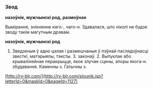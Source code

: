 ### Звод
**назоўнік, мужчынскі род, размоўнае**

Выміранне, знікненне каго-, чаго-н. Здавалася, што ніколі не будзе зводу такім магутным дрэвам.

**назоўнік, мужчынскі род**

1. Зведзеныя ў адно цэлае і размешчаныя ў пэўнай паслядоўнасці звесткі, матэрыялы, тэксты. З. законаў. 2. Выпуклае або крывалінейнае перакрыцце, якое злучае сцены, апоры якога-н. збудавання. Каменны з. Гатычны з.

<a rel="author">[http://rv-blr.com/](http://rv-blr.com/slounik.jsp?letterId=0&maskId=0&pageId=1127)</a>
